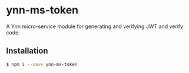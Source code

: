 # ynn-ms-token

A Ynn micro-service module for generating and verifying JWT and verify code.

## Installation

```bash
$ npm i --save ynn-ms-token
```
